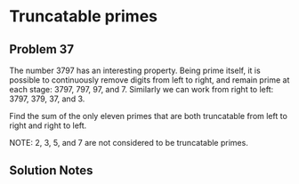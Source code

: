 # Truncatable primes
## Problem 37
The number 3797 has an interesting property. Being prime itself, it is possible
to continuously remove digits from left to right, and remain prime at each 
stage: 3797, 797, 97, and 7. Similarly we can work from right to left: 
3797, 379, 37, and 3.

Find the sum of the only eleven primes that are both truncatable from left to
right and right to left.

NOTE: 2, 3, 5, and 7 are not considered to be truncatable primes.

## Solution Notes

